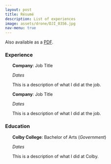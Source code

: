 ```yaml
---
layout: post
title: Résumé
description: List of experiences
image: assets/drone/DJI_0356.jpg
nav-menu: true
---
```


Also available as a <a href="assets/files/sample.pdf">PDF</a>.

<section id="resume">
<h3>Experience</h3>

  <ul style="list-style-type: none;">
    <li>
      <strong>Company</strong>: Job Title
      <p><em>Dates</em></p>
      <p>This is a description of what I did at the job.</p>
    </li>
    <li>
      <strong>Company</strong>: Job Title
      <p><em>Dates</em></p>
      <p>This is a description of what I did at the job.</p>
    </li>
  </ul>

<h3>Education</h3>

  <ul style="list-style-type: none;">
    <li>
      <strong>Colby College</strong>: Bachelor of Arts (<em>Government</em>)
      <p><em>Dates</em></p>
      <p>This is a description of what I did at Colby.</p>
    </li>
  </ul>
</section>